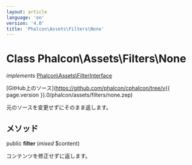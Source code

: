```yaml
---
layout: article
language: 'en'
version: '4.0'
title: 'Phalcon\Assets\Filters\None'
---
```

# Class **Phalcon\Assets\Filters\None**

*implements* [Phalcon\Assets\FilterInterface](Phalcon_Assets_FilterInterface)

[GitHub上のソース](https://github.com/phalcon/cphalcon/tree/v{{ page.version }}.0/phalcon/assets/filters/none.zep)

元のソースを変更せずにそのまま返します。

## メソッド

public **filter** (*mixed* $content)

コンテンツを修正せずに返します。